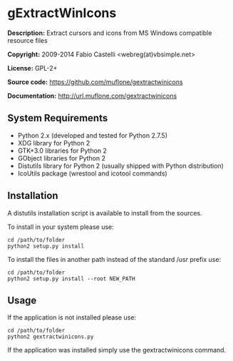 gExtractWinIcons
================
**Description:** Extract cursors and icons from MS Windows compatible resource files

**Copyright:** 2009-2014 Fabio Castelli <webreg(at)vbsimple.net>

**License:** GPL-2+

**Source code:** https://github.com/muflone/gextractwinicons

**Documentation:** http://url.muflone.com/gextractwinicons

System Requirements
-------------------

* Python 2.x (developed and tested for Python 2.7.5)
* XDG library for Python 2
* GTK+3.0 libraries for Python 2
* GObject libraries for Python 2
* Distutils library for Python 2 (usually shipped with Python distribution)
* IcoUtils package (wrestool and icotool commands)

Installation
------------

A distutils installation script is available to install from the sources.

To install in your system please use:

    cd /path/to/folder
    python2 setup.py install

To install the files in another path instead of the standard /usr prefix use:

    cd /path/to/folder
    python2 setup.py install --root NEW_PATH

Usage
-----

If the application is not installed please use:

    cd /path/to/folder
    python2 gextractwinicons.py

If the application was installed simply use the gextractwinicons command.
